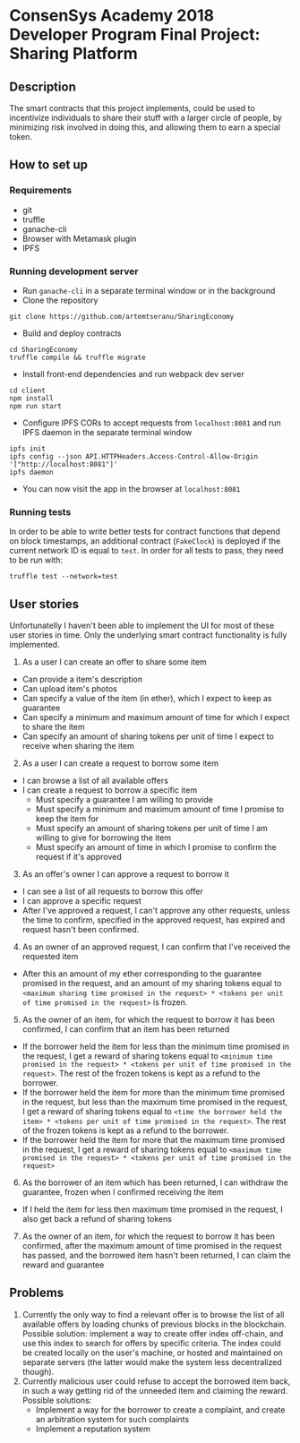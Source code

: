 # ConsenSys Academy 2018 Developer Program Final Project: Sharing Platform

## Description

The smart contracts that this project implements, could be used to incentivize individuals to share their stuff with a larger circle of people, by minimizing risk involved in doing this, and allowing them to earn a special token.

## How to set up
### Requirements
* git
* truffle
* ganache-cli
* Browser with Metamask plugin
* IPFS
### Running development server
* Run `ganache-cli` in a separate terminal window or in the background
* Clone the repository
```
git clone https://github.com/artemtseranu/SharingEconomy
```
* Build and deploy contracts<br>
```
cd SharingEconomy
truffle compile && truffle migrate
```
* Install front-end dependencies and run webpack dev server<br>
```
cd client
npm install
npm run start
```
* Configure IPFS CORs to accept requests from `localhost:8081` and run IPFS daemon in the separate terminal window<br>
```
ipfs init
ipfs config --json API.HTTPHeaders.Access-Control-Allow-Origin '["http://localhost:8081"]'
ipfs daemon
```
* You can now visit the app in the browser at `localhost:8081`
### Running tests
In order to be able to write better tests for contract functions that depend on block timestamps, an additional contract (`FakeClock`) is deployed if the current network ID is equal to `test`. In order for all tests to pass, they need to be run with:
```
truffle test --network=test
```

## User stories

Unfortunatelly I haven't been able to implement the UI for most of these user
stories in time. Only the underlying smart contract functionality is fully
implemented.

1. As a user I can create an offer to share some item
* Can provide a item's description
* Can upload item's photos
* Can specify a value of the item (in ether), which I expect to keep as guarantee
* Can specify a minimum and maximum amount of time for which I expect to share the item
* Can specify an amount of sharing tokens per unit of time I expect to receive when sharing the item
2. As a user I can create a request to borrow some item
* I can browse a list of all available offers
* I can create a request to borrow a specific item
  - Must specify a guarantee I am willing to provide
  - Must specify a minimum and maximum amount of time I promise to keep the item for
  - Must specify an amount of sharing tokens per unit of time I am willing to give for borrowing the item
  - Must specify an amount of time in which I promise to confirm the request if it's approved
3. As an offer's owner I can approve a request to borrow it
* I can see a list of all requests to borrow this offer
* I can approve a specific request
* After I've approved a request, I can't approve any other requests, unless the time to confirm, specified in the approved request, has expired and request hasn't been confirmed.
4. As an owner of an approved request, I can confirm that I've received the requested item
* After this an amount of my ether corresponding to the guarantee promised in the request, and an amount of my sharing tokens equal to `<maximum sharing time promised in the request> * <tokens per unit of time promised in the request>` is frozen.
5. As the owner of an item, for which the request to borrow it has been confirmed, I can confirm that an item has been returned
* If the borrower held the item for less than the minimum time promised in the request, I get a reward of sharing tokens equal to `<minimum time promised in the request> * <tokens per unit of time promised in the request>`. The rest of the frozen tokens is kept as a refund to the borrower.
* If the borrower held the item for more than the minimum time promised in the request, but less than the maximum time promised in the request, I get a reward of sharing tokens equal to `<time the borrower held the item> * <tokens per unit of time promised in the request>`. The rest of the frozen tokens is kept as a refund to the borrower.
* If the borrower held the item for more that the maximum time promised in the request, I get a reward of sharing tokens equal to `<maximum time promised in the request> * <tokens per unit of time promised in the request>`
6. As the borrower of an item which has been returned, I can withdraw the guarantee, frozen when I confirmed receiving the item
* If I held the item for less then maximum time promised in the request, I also get back a refund of sharing tokens
7. As the owner of an item, for which the request to borrow it has been confirmed, after the maximum amount of time promised in the request has passed, and the borrowed item hasn't been returned, I can claim the reward and guarantee

## Problems

1. Currently the only way to find a relevant offer is to browse the list of all available offers by loading chunks of previous blocks in the blockchain.
Possible solution: implement a way to create offer index off-chain, and use this index to search for offers by specific criteria. The index could be created locally on the user's machine, or hosted and maintained on separate servers (the latter would make the system less decentralized though).
2. Currently malicious user could refuse to accept the borrowed item back, in such a way getting rid of the unneeded item and claiming the reward.
  Possible solutions:
    * Implement a way for the borrower to create a complaint, and create an arbitration system for such complaints
    * Implement a reputation system
